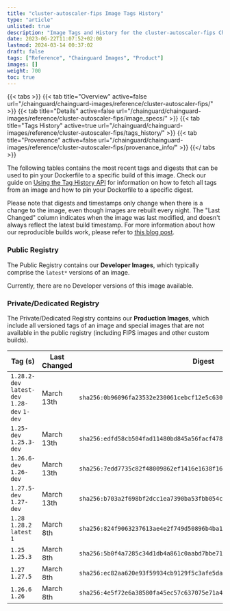 ```yaml
---
title: "cluster-autoscaler-fips Image Tags History"
type: "article"
unlisted: true
description: "Image Tags and History for the cluster-autoscaler-fips Chainguard Image"
date: 2023-06-22T11:07:52+02:00
lastmod: 2024-03-14 00:37:02
draft: false
tags: ["Reference", "Chainguard Images", "Product"]
images: []
weight: 700
toc: true
---
```


{{< tabs >}}
{{< tab title="Overview" active=false url="/chainguard/chainguard-images/reference/cluster-autoscaler-fips/" >}}
{{< tab title="Details" active=false url="/chainguard/chainguard-images/reference/cluster-autoscaler-fips/image_specs/" >}}
{{< tab title="Tags History" active=true url="/chainguard/chainguard-images/reference/cluster-autoscaler-fips/tags_history/" >}}
{{< tab title="Provenance" active=false url="/chainguard/chainguard-images/reference/cluster-autoscaler-fips/provenance_info/" >}}
{{</ tabs >}}

The following tables contains the most recent tags and digests that can be used to pin your Dockerfile to a specific build of this image. Check our guide on [Using the Tag History API](/chainguard/chainguard-images/using-the-tag-history-api/) for information on how to fetch all tags from an image and how to pin your Dockerfile to a specific digest.

Please note that digests and timestamps only change when there is a change to the image, even though images are rebuilt every night. The "Last Changed" column indicates when the image was last modified, and doesn't always reflect the latest build timestamp. For more information about how our reproducible builds work, please refer to [this blog post](https://www.chainguard.dev/unchained/reproducing-chainguards-reproducible-image-builds).

### Public Registry
The Public Registry contains our **Developer Images**, which typically comprise the `latest*` versions of an image.

Currently, there are no Developer versions of this image available.

### Private/Dedicated Registry
The Private/Dedicated Registry contains our **Production Images**, which include all versioned tags of an image and special images that are not available in the public registry (including FIPS images and other custom builds).

| Tag (s)                                       | Last Changed | Digest                                                                    |
|-----------------------------------------------|--------------|---------------------------------------------------------------------------|
|  `1.28.2-dev` `latest-dev` `1.28-dev` `1-dev` | March 13th   | `sha256:0b96096fa23532e230061cebcf12e5c630375f3cfa42142f21fecb8f10f4a256` |
|  `1.25-dev` `1.25.3-dev`                      | March 13th   | `sha256:edfd58cb504fad11480bd845a56facf478f6d558afb86f62826f226aa270da20` |
|  `1.26.6-dev` `1.26-dev`                      | March 13th   | `sha256:7edd7735c82f48009862ef1416e1638f1657ca91b02b4289520ecc9f0a828c54` |
|  `1.27.5-dev` `1.27-dev`                      | March 13th   | `sha256:b703a2f698bf2dcc1ea7390ba53fbb054c8b4739212337f2e3abf9a166c2fc93` |
|  `1.28` `1.28.2` `latest` `1`                 | March 8th    | `sha256:824f9063237613ae4e2f749d50896b4ba15f44db64eeb3371e919fbe14cba4b5` |
|  `1.25` `1.25.3`                              | March 8th    | `sha256:5b0f4a7285c34d1db4a861c0aabd7bbe712f9a7857a1209f345e20b3496812ca` |
|  `1.27` `1.27.5`                              | March 8th    | `sha256:ec82aa620e93f59934cb9129f5c3afe5da488bbe069df95fefe619daf0012144` |
|  `1.26.6` `1.26`                              | March 8th    | `sha256:4e5f72e6a38580fa45ec57c637075e71a4528fbd81ee22b5f36939b7626cba5d` |

